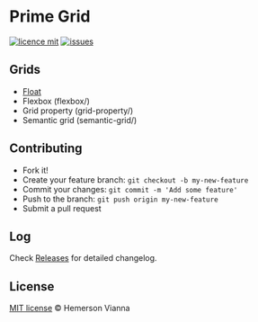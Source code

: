 # Prime Grid

[![licence mit](https://img.shields.io/badge/license-MIT-blue.svg?style=flat-square)](http://hemersonvianna.mit-license.org/)
[![issues](https://img.shields.io/github/issues/prime-solutions/prime-grid.svg?style=flat-square)](https://github.com/prime-solutions/prime-grid/issues)

## Grids

- [Float](float/)
- Flexbox (flexbox/)
- Grid property (grid-property/)
- Semantic grid (semantic-grid/)


## Contributing

- Fork it!
- Create your feature branch: `git checkout -b my-new-feature`
- Commit your changes: `git commit -m 'Add some feature'`
- Push to the branch: `git push origin my-new-feature`
- Submit a pull request

## Log

Check [Releases](https://github.com/prime-solutions/prime-grid/releases) for detailed changelog.

## License

[MIT license](http://hemersonvianna.mit-license.org/) © Hemerson Vianna
